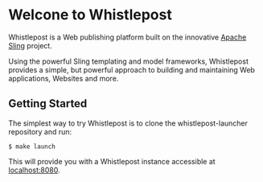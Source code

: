 # Welcone to Whistlepost

Whistlepost is a Web publishing platform built on the innovative [Apache Sling](https://sling.apache.org) project.

Using the powerful Sling templating
and model frameworks, Whistlepost provides a simple, but powerful approach to building and maintaining Web applications, Websites and more.

## Getting Started

The simplest way to try Whistlepost is to clone the whistlepost-launcher repository and run:

    $ make launch

This will provide you with a Whistlepost instance accessible at [localhost:8080](http://localhost:8080).
